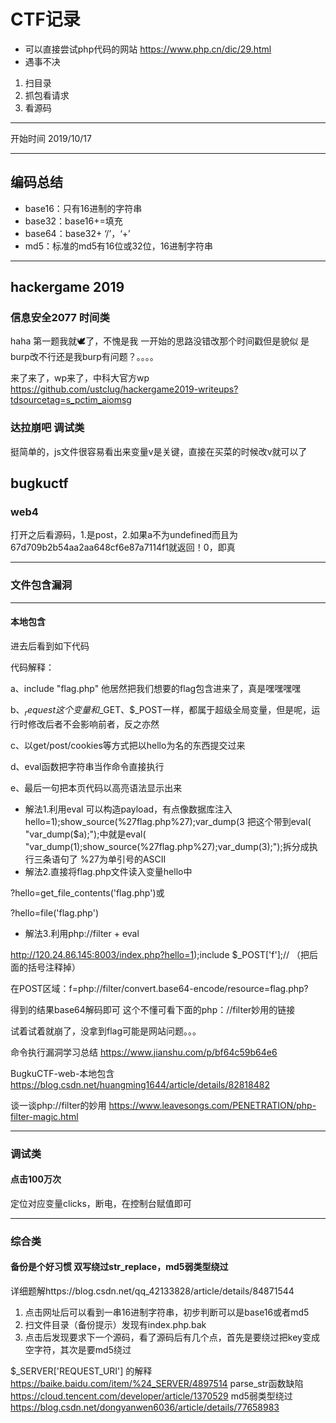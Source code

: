 # CTF记录
- 可以直接尝试php代码的网站 https://www.php.cn/dic/29.html
- 遇事不决
 1. 扫目录
 2. 抓包看请求
 3. 看源码
 
---

开始时间 2019/10/17

------------

## 编码总结

* base16：只有16进制的字符串
* base32：base16+=填充
* base64：base32+ ‘/’，‘+’
* md5：标准的md5有16位或32位，16进制字符串

---

## hackergame 2019
### 信息安全2077 时间类
haha 第一题我就🕊了，不愧是我
一开始的思路没错改那个时间戳但是貌似 是burp改不行还是我burp有问题？。。。。

来了来了，wp来了，中科大官方wp https://github.com/ustclug/hackergame2019-writeups?tdsourcetag=s_pctim_aiomsg

### 达拉崩吧 调试类
挺简单的，js文件很容易看出来变量v是关键，直接在买菜的时候改v就可以了

## bugkuctf
### web4
打开之后看源码，1.是post，2.如果a不为undefined而且为67d709b2b54aa2aa648cf6e87a7114f1就返回！0，即真

--------
### 文件包含漏洞

---
#### 本地包含
进去后看到如下代码
 <?php
    include "flag.php";
    $a = @$_REQUEST['hello'];
    eval( "var_dump($a);");
    show_source(__FILE__);
?> 
代码解释：

a、include "flag.php" 他居然把我们想要的flag包含进来了，真是嘿嘿嘿嘿

b、$_request这个变量和$_GET、$_POST一样，都属于超级全局变量，但是呢，运行时修改后者不会影响前者，反之亦然

c、以get/post/cookies等方式把以hello为名的东西提交过来

d、eval函数把字符串当作命令直接执行

e、最后一句把本页代码以高亮语法显示出来

- 解法1.利用eval
可以构造payload，有点像数据库注入 hello=1);show_source(%27flag.php%27);var_dump(3 把这个带到eval( "var_dump($a);");中就是eval( "var_dump(1);show_source(%27flag.php%27);var_dump(3);");拆分成执行三条语句了 %27为单引号的ASCII
- 解法2.直接将flag.php文件读入变量hello中

?hello=get_file_contents('flag.php')或

?hello=file('flag.php')

- 解法3.利用php://filter + eval

http://120.24.86.145:8003/index.php?hello=1);include $_POST['f'];//  （把后面的括号注释掉）

在POST区域：f=php://filter/convert.base64-encode/resource=flag.php?

得到的结果base64解码即可 这个不懂可看下面的php：//filter妙用的链接

试着试着就崩了，没拿到flag可能是网站问题。。。

命令执行漏洞学习总结 https://www.jianshu.com/p/bf64c59b64e6

BugkuCTF-web-本地包含 https://blog.csdn.net/huangming1644/article/details/82818482

谈一谈php://filter的妙用 https://www.leavesongs.com/PENETRATION/php-filter-magic.html

---
### 调试类
#### 点击100万次
定位对应变量clicks，断电，在控制台赋值即可

---
### 综合类
#### 备份是个好习惯 双写绕过str_replace，md5弱类型绕过
详细题解https://blog.csdn.net/qq_42133828/article/details/84871544
1. 点击网址后可以看到一串16进制字符串，初步判断可以是base16或者md5
2. 扫文件目录（备份提示）发现有index.php.bak
3. 点击后发现要求下一个源码，看了源码后有几个点，首先是要绕过把key变成空字符，其次是要md5绕过

$_SERVER['REQUEST_URI'] 的解释 https://baike.baidu.com/item/%24_SERVER/4897514
parse_str函数缺陷 https://cloud.tencent.com/developer/article/1370529
md5弱类型绕过 https://blog.csdn.net/dongyanwen6036/article/details/77658983
